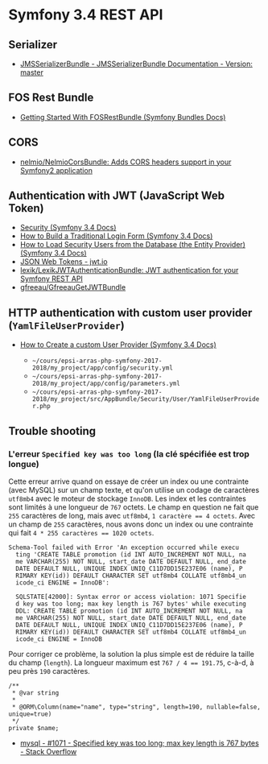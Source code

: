# Symfony 3.4 REST API

## Serializer

- [JMSSerializerBundle - JMSSerializerBundle Documentation - Version: master](http://jmsyst.com/bundles/JMSSerializerBundle)

## FOS Rest Bundle

- [Getting Started With FOSRestBundle (Symfony Bundles Docs)](http://symfony.com/doc/current/bundles/FOSRestBundle/index.html)

## CORS

- [nelmio/NelmioCorsBundle: Adds CORS headers support in your Symfony2 application](https://github.com/nelmio/NelmioCorsBundle)

## Authentication with JWT (JavaScript Web Token)

- [Security (Symfony 3.4 Docs)](https://symfony.com/doc/3.4/security.html)
- [How to Build a Traditional Login Form (Symfony 3.4 Docs)](https://symfony.com/doc/3.4/security/form_login_setup.html)
- [How to Load Security Users from the Database (the Entity Provider) (Symfony 3.4 Docs)](https://symfony.com/doc/3.4/security/entity_provider.html)
- [JSON Web Tokens - jwt.io](https://jwt.io/)
- [lexik/LexikJWTAuthenticationBundle: JWT authentication for your Symfony REST API](https://github.com/lexik/LexikJWTAuthenticationBundle)
- [gfreeau/GfreeauGetJWTBundle](https://github.com/gfreeau/GfreeauGetJWTBundle)

## HTTP authentication with custom user provider (`YamlFileUserProvider`)

- [How to Create a custom User Provider (Symfony 3.4 Docs)](https://symfony.com/doc/3.4/security/custom_provider.html)

  - `~/cours/epsi-arras-php-symfony-2017-2018/my_project/app/config/security.yml`
  - `~/cours/epsi-arras-php-symfony-2017-2018/my_project/app/config/parameters.yml`
  - `~/cours/epsi-arras-php-symfony-2017-2018/my_project/src/AppBundle/Security/User/YamlFileUserProvider.php`

## Trouble shooting

### L'erreur `Specified key was too long` (la clé spécifiée est trop longue)

Cette erreur arrive quand on essaye de créer un index ou une contrainte (avec MySQL) sur un champ texte, et qu'on utilise un codage de caractères `utf8mb4` avec le moteur de stockage `InnoDB`.
Les index et les contraintes sont limités à une longueur de `767` octets.
Le champ en question ne fait que `255` caractères de long, mais avec `utf8mb4`, `1 caractère == 4 octets`.
Avec un champ de `255` caractères, nous avons donc un index ou une contrainte qui fait `4 * 255 caractères == 1020 octets`.

    Schema-Tool failed with Error 'An exception occurred while execu
      ting 'CREATE TABLE promotion (id INT AUTO_INCREMENT NOT NULL, na
      me VARCHAR(255) NOT NULL, start_date DATE DEFAULT NULL, end_date
      DATE DEFAULT NULL, UNIQUE INDEX UNIQ_C11D7DD15E237E06 (name), P
      RIMARY KEY(id)) DEFAULT CHARACTER SET utf8mb4 COLLATE utf8mb4_un
      icode_ci ENGINE = InnoDB':

      SQLSTATE[42000]: Syntax error or access violation: 1071 Specifie
      d key was too long; max key length is 767 bytes' while executing
      DDL: CREATE TABLE promotion (id INT AUTO_INCREMENT NOT NULL, na
      me VARCHAR(255) NOT NULL, start_date DATE DEFAULT NULL, end_date
      DATE DEFAULT NULL, UNIQUE INDEX UNIQ_C11D7DD15E237E06 (name), P
      RIMARY KEY(id)) DEFAULT CHARACTER SET utf8mb4 COLLATE utf8mb4_un
      icode_ci ENGINE = InnoDB

Pour corriger ce problème, la solution la plus simple est de réduire la taille du champ (`length`).
La longueur maximum est `767 / 4 == 191.75`, c-à-d, à peu près `190` caractères.

    /**
     * @var string
     *
     * @ORM\Column(name="name", type="string", length=190, nullable=false, unique=true)
     */
    private $name;

- [mysql - #1071 - Specified key was too long; max key length is 767 bytes - Stack Overflow](https://stackoverflow.com/questions/1814532/1071-specified-key-was-too-long-max-key-length-is-767-bytes)

